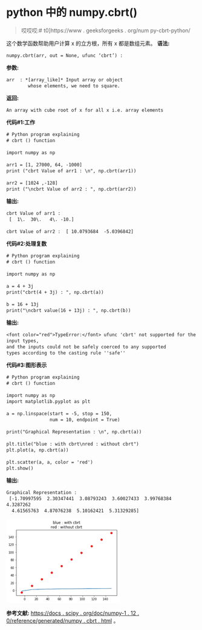 # python 中的 numpy.cbrt()

> 哎哎哎:# t0]https://www . geeksforgeeks . org/num py-cbrt-python/

这个数学函数帮助用户计算 x 的立方根，所有 x 都是数组元素。
**语法:**

```
numpy.cbrt(arr, out = None, ufunc ‘cbrt’) : 
```

**参数:**

```
arr  : *[array_like]* Input array or object
        whose elements, we need to square.

```

**返回:**

```
An array with cube root of x for all x i.e. array elements 

```

**代码#1:工作**

```
# Python program explaining
# cbrt () function

import numpy as np

arr1 = [1, 27000, 64, -1000]
print ("cbrt Value of arr1 : \n", np.cbrt(arr1))

arr2 = [1024 ,-128]
print ("\ncbrt Value of arr2 : ", np.cbrt(arr2))
```

**输出:**

```
cbrt Value of arr1 : 
 [  1\.  30\.   4\. -10.]

cbrt Value of arr2 :  [ 10.0793684  -5.0396842]

```

**代码#2:处理复数**

```
# Python program explaining
# cbrt () function

import numpy as np

a = 4 + 3j
print("cbrt(4 + 3j) : ", np.cbrt(a))

b = 16 + 13j
print("\ncbrt value(16 + 13j) : ", np.cbrt(b))
```

**输出:**

```
<font color="red">TypeError:</font> ufunc 'cbrt' not supported for the input types,
and the inputs could not be safely coerced to any supported
types according to the casting rule ''safe''
```

**代码#3:图形表示**

```
# Python program explaining
# cbrt () function

import numpy as np
import matplotlib.pyplot as plt

a = np.linspace(start = -5, stop = 150,
                num = 10, endpoint = True)

print("Graphical Representation : \n", np.cbrt(a))

plt.title("blue : with cbrt\nred : without cbrt")
plt.plot(a, np.cbrt(a))

plt.scatter(a, a, color = 'red')
plt.show()
```

**输出:**

```
Graphical Representation : 
 [-1.70997595  2.30347441  3.08793243  3.60027433  3.99768384  4.3287262
  4.61565763  4.87076238  5.10162421  5.31329285]
```

![](img/7d3295fe1fc0a52d3c4133719f07955f.png)

**参考文献:**
[https://docs . scipy . org/doc/numpy-1 . 12 . 0/reference/generated/numpy . cbrt . html](https://docs.scipy.org/doc/numpy-1.12.0/reference/generated/numpy.cbrt.html)
。